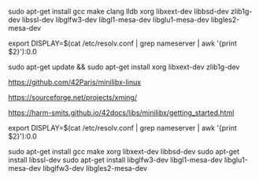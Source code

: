 sudo apt-get install gcc make clang lldb xorg libxext-dev libbsd-dev zlib1g-dev libssl-dev libglfw3-dev libgl1-mesa-dev libglu1-mesa-dev libgles2-mesa-dev

export DISPLAY=$(cat /etc/resolv.conf | grep nameserver | awk '{print $2}'):0.0


sudo apt-get update && sudo apt-get install xorg libxext-dev zlib1g-dev

https://github.com/42Paris/minilibx-linux

https://sourceforge.net/projects/xming/

https://harm-smits.github.io/42docs/libs/minilibx/getting_started.html

export DISPLAY=$(cat /etc/resolv.conf | grep nameserver | awk '{print $2}'):0.0

sudo apt-get install gcc make xorg libxext-dev libbsd-dev
sudo apt-get install libssl-dev
sudo apt-get install libglfw3-dev libgl1-mesa-dev libglu1-mesa-dev libglfw3-dev libgles2-mesa-dev
